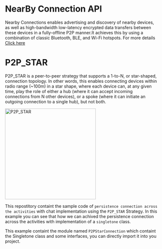 # NearBy Connection API
Nearby Connections enables advertising and discovery of nearby devices, as well as high-bandwidth low-latency encrypted data transfers between these devices in a fully-offline P2P manner.It achieves this by using a combination of classic Bluetooth, BLE, and Wi-Fi hotspots.
For more details [Click here](https://developers.google.com/nearby/connections/overview)

# P2P_STAR
P2P_STAR is a peer-to-peer strategy that supports a 1-to-N, or star-shaped, connection topology. In other words, this enables connecting devices within radio range (~100m) in a star shape, where each device can, at any given time, play the role of either a hub (where it can accept incoming connections from N other devices), or a spoke (where it can initiate an outgoing connection to a single hub), but not both. 

<img width="300px" height="300px" src="https://github.com/riontech-xten/NearByConnectionAPI/blob/master/P2P_STAR.png" height="600" alt="P2P_STAR"/>

This repostitory containt the sample code of `persistence connection across the activities` with chat implementation using the `P2P_STAR` Strategy. In this example you can see that how we can achived the persistence connection across the activities with implementation of a `singletone` class.

This example containt the module named `P2PStarConnection` which containt the Singletone class and some interfaces, you can directly import it into you project. 

